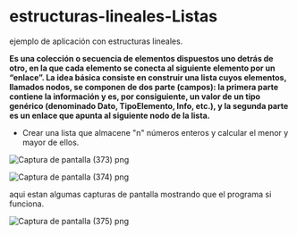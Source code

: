 # estructuras-lineales-Listas
ejemplo de aplicación con estructuras lineales.

**Es una colección o secuencia de elementos dispuestos uno detrás de otro, en la que cada elemento se conecta al siguiente elemento por un “enlace”. La idea básica
consiste en construir una lista cuyos elementos, llamados nodos, se componen de dos parte (campos): la primera parte contiene la información y es, por consiguiente, un valor de un tipo genérico (denominado Dato, TipoElemento, Info, etc.), y la segunda parte es un enlace que apunta al siguiente nodo de la lista.**

 + Crear una lista que almacene "n" números enteros  y calcular el menor y mayor  de ellos.

![Captura de pantalla (373) png](https://user-images.githubusercontent.com/71051834/97501311-add0c200-1936-11eb-81ca-414e1f671914.jpg)

![Captura de pantalla (374) png](https://user-images.githubusercontent.com/71051834/97501338-b4f7d000-1936-11eb-920b-62b0341e7def.jpg)


aqui estan algumas capturas de pantalla mostrando que el programa si funciona.

![Captura de pantalla (375) png](https://user-images.githubusercontent.com/71051834/97503599-f25e5c80-193a-11eb-980e-917306bae564.jpg)

 
 

